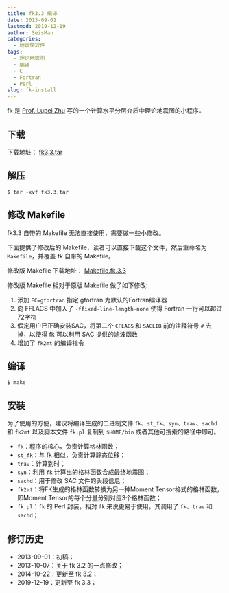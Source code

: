 ```yaml
---
title: fk3.3 编译
date: 2013-09-01
lastmod: 2019-12-19
author: SeisMan
categories:
  - 地震学软件
tags:
  - 理论地震图
  - 编译
  - C
  - Fortran
  - Perl
slug: fk-install
---
```


fk 是 [Prof. Lupei Zhu](http://www.eas.slu.edu/People/LZhu/home.html) 写的一个计算水平分层介质中理论地震图的小程序。

<!--more-->

## 下载

下载地址： [fk3.3.tar](http://www.eas.slu.edu/People/LZhu/downloads/fk3.3.tar)

## 解压

    $ tar -xvf fk3.3.tar

## 修改 Makefile

fk3.3 自带的 Makefile 无法直接使用，需要做一些小修改。

下面提供了修改后的 Makefile，读者可以直接下载这个文件，然后重命名为 `Makefile`，并覆盖 fk 自带的 Makefile。

修改版 Makefile 下载地址： [Makefile.fk.3.3](/downloads/Makefile.fk.3.3)

修改版 Makefile 相对于原版 Makefile 做了如下修改:

1. 添加 `FC=gfortran` 指定 gfortran 为默认的Fortran编译器
2. 向 FFLAGS 中加入了 `-ffixed-line-length-none` 使得 Fortran 一行可以超过72字符
3. 假定用户已正确安装SAC，将第二个 `CFLAGS` 和 `SACLIB` 前的注释符号 `#` 去掉，以使得 fk 可以利用 SAC 提供的滤波函数
4. 增加了 `fk2mt` 的编译指令

## 编译

    $ make

## 安装

为了使用的方便，建议将编译生成的二进制文件 `fk`、`st_fk`、`syn`、`trav`、`sachd` 和 `fk2mt`
以及脚本文件 `fk.pl` 复制到 `$HOME/bin` 或者其他可搜索的路径中即可。

-   `fk`：程序的核心，负责计算格林函数；
-   `st_fk`：与 fk 相似，负责计算静态位移；
-   `trav`：计算到时；
-   `syn`：利用 `fk` 计算出的格林函数合成最终地震图；
-   `sachd`：用于修改 SAC 文件的头段信息；
-   `fk2mt`：将FK生成的格林函数转换为另一种Moment Tensor格式的格林函数，即Moment Tensor的每个分量分别对应3个格林函数；
-   `fk.pl`：`fk` 的 Perl 封装，相对 `fk` 来说更易于使用，其调用了 `fk`、`trav` 和 `sachd`；

## 修订历史

-   2013-09-01：初稿；
-   2013-10-07：关于 fk 3.2 的一点修改；
-   2014-10-22：更新至 fk 3.2；
-   2019-12-19：更新至 fk 3.3；
